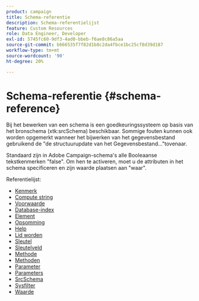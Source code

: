 ```yaml
---
product: campaign
title: Schema-referentie
description: Schema-referentielijst
feature: Custom Resources
role: Data Engineer, Developer
exl-id: 5745fc60-9df3-4ad0-bbeb-f6ae8c86a5aa
source-git-commit: b666535f7f82d1b8c2da4fbce1bc25cf8d39d187
workflow-type: tm+mt
source-wordcount: '90'
ht-degree: 20%

---
```


# Schema-referentie {#schema-reference}

Bij het bewerken van een schema is een goedkeuringssysteem op basis van het bronschema (xtk:srcSchema) beschikbaar. Sommige fouten kunnen ook worden opgemerkt wanneer het bijwerken van het gegevensbestand gebruikend de &quot;de structuurupdate van het Gegevensbestand...&quot;tovenaar.

Standaard zijn in Adobe Campaign-schema&#39;s alle Booleaanse tekstkenmerken &quot;false&quot;. Om hen te activeren, moet u de attributen in het schema specificeren en zijn waarde plaatsen aan &quot;waar&quot;.

Referentielijst:

* [Kenmerk](schema/attribute.md)
* [Compute string](schema/compute-string.md)
* [Voorwaarde](schema/condition.md)
* [Database-index](schema/db-index.md)
* [Element](schema/element.md)
* [Opsomming](schema/enumeration.md)
* [Help](schema/help.md)
* [Lid worden](schema/join.md)
* [Sleutel](schema/key.md)
* [Sleutelveld](schema/keyfield.md)
* [Methode](schema/method.md)
* [Methoden](schema/methods.md)
* [Parameter](schema/param.md)
* [Parameters](schema/parameters.md)
* [SrcSchema](schema/srcschema.md)
* [Sysfilter](schema/sysfilter.md)
* [Waarde](schema/value.md)
